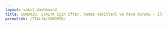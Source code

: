 ```yaml
---
layout: vakit_dashboard
title: SONDRIO, ITALYA için iftar, namaz vakitleri ve hava durumu - ilçe/eyalet seç
permalink: /ITALYA/SONDRIO/
---
```


<script type="text/javascript">
  var GLOBAL_COUNTRY = 'ITALYA';
  var GLOBAL_CITY = 'SONDRIO';
  var GLOBAL_STATE = '';
  var lat = 72;
  var lon = 21;
</script>
